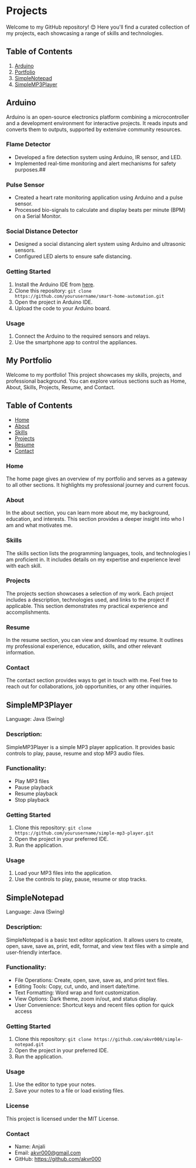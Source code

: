 # Projects
Welcome to my GitHub repository! 😊 Here you'll find a curated collection of my projects, each showcasing a range of skills and technologies.

## Table of Contents
1. [Arduino](##Arduino)
2. [Portfolio](##MyPortfolio)
3. [SimpleNotepad](##MSimpleNotepad)
4. [SimpleMP3Player](##SimpleMP3Player)
   
## Arduino
Arduino is an open-source electronics platform combining a microcontroller and a development environment for interactive projects. It reads inputs and converts them to outputs, supported by extensive community resources.
### Flame Detector
- Developed a fire detection system using Arduino, IR sensor, and LED.
- Implemented real-time monitoring and alert mechanisms for safety purposes.##
### Pulse Sensor
- Created a heart rate monitoring application using Arduino and a pulse sensor.
- Processed bio-signals to calculate and display beats per minute (BPM) on a Serial Monitor.
### Social Distance Detector
- Designed a social distancing alert system using Arduino and ultrasonic sensors.
- Configured LED alerts to ensure safe distancing.
  
### Getting Started
1. Install the Arduino IDE from [here](https://www.arduino.cc/en/software).
2. Clone this repository: `git clone https://github.com/yourusername/smart-home-automation.git`
3. Open the project in Arduino IDE.
4. Upload the code to your Arduino board.

### Usage
1. Connect the Arduino to the required sensors and relays.
2. Use the smartphone app to control the appliances.

## My Portfolio

Welcome to my portfolio! This project showcases my skills, projects, and professional background. You can explore various sections such as Home, About, Skills, Projects, Resume, and Contact.

## Table of Contents
- [Home](#home)
- [About](#about)
- [Skills](#skills)
- [Projects](#projects)
- [Resume](#resume)
- [Contact](#contact)

### Home
The home page gives an overview of my portfolio and serves as a gateway to all other sections. It highlights my professional journey and current focus.

### About
In the about section, you can learn more about me, my background, education, and interests. This section provides a deeper insight into who I am and what motivates me.

### Skills
The skills section lists the programming languages, tools, and technologies I am proficient in. It includes details on my expertise and experience level with each skill.

### Projects
The projects section showcases a selection of my work. Each project includes a description, technologies used, and links to the project if applicable. This section demonstrates my practical experience and accomplishments.

### Resume
In the resume section, you can view and download my resume. It outlines my professional experience, education, skills, and other relevant information.

### Contact
The contact section provides ways to get in touch with me. Feel free to reach out for collaborations, job opportunities, or any other inquiries.

## SimpleMP3Player
Language: Java (Swing)

### Description:
SimpleMP3Player is a simple MP3 player application. It provides basic controls to play, pause, resume and stop MP3 audio files.

### Functionality:
- Play MP3 files
- Pause playback
- Resume playback
- Stop playback

### Getting Started
1. Clone this repository: `git clone https://github.com/yourusername/simple-mp3-player.git`
2. Open the project in your preferred IDE.
3. Run the application.

### Usage
1. Load your MP3 files into the application.
2. Use the controls to play, pause, resume or stop tracks.

## SimpleNotepad
Language: Java (Swing)

### Description:
SimpleNotepad is a basic text editor application. It allows users to create, open, save, save as, print, edit, format, and view text files with a simple and user-friendly interface.

### Functionality:
- File Operations: Create, open, save, save as, and print text files.
- Editing Tools: Copy, cut, undo, and insert date/time.
- Text Formatting: Word wrap and font customization.
- View Options: Dark theme, zoom in/out, and status display.
- User Convenience: Shortcut keys and recent files option for quick access

### Getting Started
1. Clone this repository: `git clone https://github.com/akvr000/simple-notepad.git`
2. Open the project in your preferred IDE.
3. Run the application.

### Usage
1. Use the editor to type your notes.
2. Save your notes to a file or load existing files. 

### License
This project is licensed under the MIT License.

### Contact
- Name: Anjali
- Email: akvr000@gmail.com
- GitHub: https://github.com/akvr000
